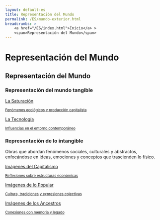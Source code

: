 ```yaml
---
layout: default-es
title: Representación del Mundo
permalink: /ES/mundo-exterior.html
breadcrumbs: >
    <a href="/ES/index.html">Inicio</a> >
    <span>Representación del Mundo</span>
---
```


# Representación del Mundo

## Representación del Mundo
<div class="text-container">
<P Este grupo reúne obras que reflejan mi interpretación visual y conceptual del entorno que me rodea. Desde representaciones literales hasta aproximaciones más subjetivas, cada pieza es un testimonio de mi época y una reflexión artística y personal sobre nuestra sociedad y su experiencia. Estas obras buscan documentar y retratar la esencia de los tiempos en los que vivo, abordando la representación del mundo con una estrategia enfocada en capturar los rasgos distintivos de lo contemporáneo. Mi objetivo es lograr un retrato fiel de mi época, llegando a la esencia de lo contingente, similar al enfoque de los pintores modernos descritos por Baudelaire.p>

### Representación del mundo tangible
<div class="text-container">
    <P Obras que exploran aspectos físicos y materiales del entorno, aspectos característicos del paisaje local, objetos y escenas cotidianas.p>

<div class="button-container">
    <a href="/saturacion.html" class="fancy-button">
        <div class="button-content">
            <p>La Saturación</p>
            <small>Fenómenos ecológicos y producción capitalista</small>
        </div>
    </a>
    <a href="/tecnologia.html" class="fancy-button">
        <div class="button-content">
            <p>La Tecnología</p>
            <small>Influencias en el entorno contemporáneo</small>
        </div>
    </a>
</div>

### Representación de lo intangible
Obras que abordan fenómenos sociales, culturales y abstractos, enfocándose en ideas, emociones y conceptos que trascienden lo físico.

<div class="button-container">
    <a href="/capitalismo.html" class="fancy-button">
        <div class="button-content">
            <p>Imágenes del Capitalismo</p>
            <small>Reflexiones sobre estructuras económicas</small>
        </div>
    </a>
    <a href="/popular.html" class="fancy-button">
        <div class="button-content">
            <p>Imágenes de lo Popular</p>
            <small>Cultura, tradiciones y expresiones colectivas</small>
        </div>
    </a>
    <a href="/ancestros.html" class="fancy-button">
        <div class="button-content">
            <p>Imágenes de los Ancestros</p>
            <small>Conexiones con memoria y legado</small>
        </div>
    </a>
</div>

